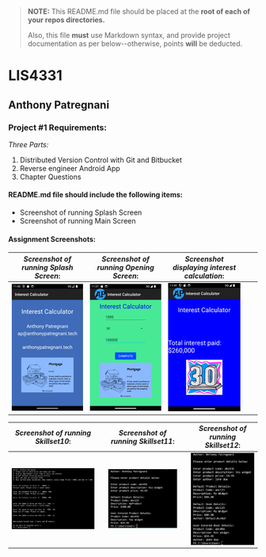 > **NOTE:** This README.md file should be placed at the **root of each of your repos directories.**
>
>Also, this file **must** use Markdown syntax, and provide project documentation as per below--otherwise, points **will** be deducted.
>

# LIS4331

## Anthony Patregnani

### Project #1 Requirements:

*Three Parts:*

1. Distributed Version Control with Git and Bitbucket
2. Reverse engineer Android App
3. Chapter Questions

#### README.md file should include the following items:

* Screenshot of running Splash Screen
* Screenshot of running Main Screen



#### Assignment Screenshots:














| *Screenshot of running Splash Screen*: |  *Screenshot of running Opening Screen*: | *Screenshot displaying interest calculation*: |  |   |
|---|---|---|---|---|
| ![Splash Screen](img/splashscreen.png) | ![Opening Screen](img/mainpage.png)  | ![Interest Calc](img/answerpage.png) |  |  |


| *Screenshot of running Skillset10*:  |   | *Screenshot of running Skillset11*:  |   | *Screenshot of running Skillset12*:  |
|---|---|---|---|---|
|  ![Java SkillSet Screenshot](img/skillset10.jpg) |   | ![Java SkillSet Screenshot](img/skillset11.jpg)  |   | ![Java SkillSet Screenshot](img/skillset12.jpg)  |
